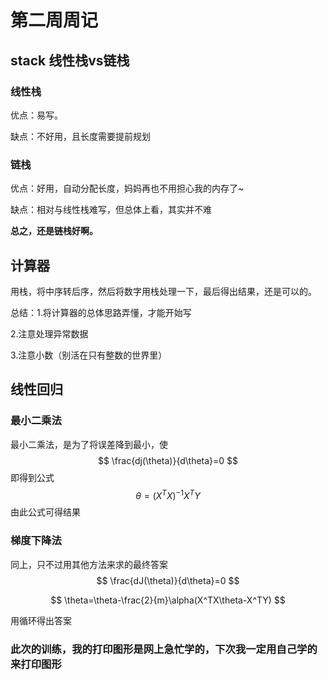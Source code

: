 # 第二周周记



## stack 线性栈vs链栈

### 线性栈

优点：易写。

缺点：不好用，且长度需要提前规划

### 链栈

优点：好用，自动分配长度，妈妈再也不用担心我的内存了~

缺点：相对与线性栈难写，但总体上看，其实并不难

**总之，还是链栈好啊。**



## 计算器

用栈，将中序转后序，然后将数字用栈处理一下，最后得出结果，还是可以的。

总结：1.将计算器的总体思路弄懂，才能开始写

2.注意处理异常数据

3.注意小数（别活在只有整数的世界里）



## 线性回归

### 最小二乘法

最小二乘法，是为了将误差降到最小，使
$$
\frac{dj(\theta)}{d\theta}=0
$$
即得到公式
$$
\theta=(X^TX)^{-1}X^TY
$$
由此公式可得结果

### 梯度下降法

同上，只不过用其他方法来求的最终答案
$$
\frac{dJ(\theta)}{d\theta}=0
$$

$$
\theta=\theta-\frac{2}{m}\alpha(X^TX\theta-X^TY)
$$

用循环得出答案

### 此次的训练，我的打印图形是网上急忙学的，下次我一定用自己学的来打印图形